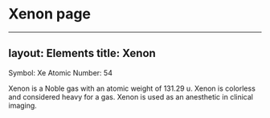 # Xenon page

---
layout: Elements
title: Xenon
---

Symbol: Xe
Atomic Number: 54

Xenon is a Noble gas with an atomic weight of 131.29 u. 
Xenon is colorless and considered heavy for a gas.
Xenon is used as an anesthetic in clinical imaging.